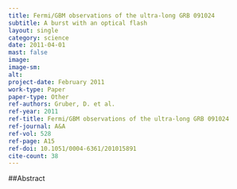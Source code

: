 ```yaml
---
title: Fermi/GBM observations of the ultra-long GRB 091024
subtitle: A burst with an optical flash
layout: single
category: science
date: 2011-04-01
mast: false
image: 
image-sm: 
alt: 
project-date: February 2011
work-type: Paper
paper-type: Other
ref-authors: Gruber, D. et al.
ref-year: 2011
ref-title: Fermi/GBM observations of the ultra-long GRB 091024
ref-journal: A&A
ref-vol: 528
ref-page: A15
ref-doi: 10.1051/0004-6361/201015891
cite-count: 38
---
```



##Abstract
